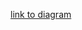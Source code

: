[link to diagram](https://drive.google.com/file/d/14Ksj069JBVxQqyQMa3tNFWVJ3nmo_1b1/view?usp=sharing)
